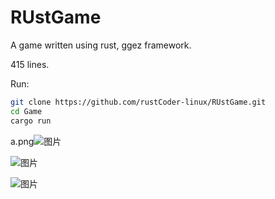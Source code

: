 # RUstGame
A game written using rust, ggez framework.

415 lines.

Run:
```bash
git clone https://github.com/rustCoder-linux/RUstGame.git
cd Game
cargo run
```

a.png![图片](https://user-images.githubusercontent.com/94203051/160309698-873be7e8-6d56-4368-ab36-b41ee2b5b8f2.png)

![图片](https://user-images.githubusercontent.com/94203051/160309753-bafbd14d-6c10-4e69-8b80-8dbb510aaed0.png)

![图片](https://user-images.githubusercontent.com/94203051/160309784-843759fe-a19e-4125-83fd-0f0953fbdd9a.png)
